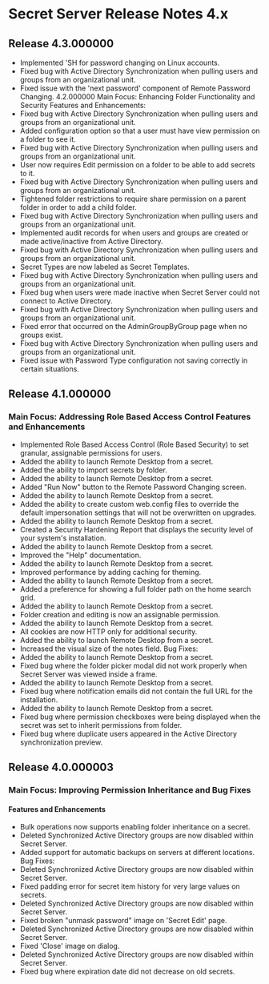 [display]: # (search,content,print)
[priority]: #
[tags]: # (Release Notes)
[title]: # (Secret Server Release Notes 4.x)

# Secret Server Release Notes 4.x

## Release 4.3.000000

- Implemented 'SH for password changing on Linux accounts.
- Fixed bug with Active Directory Synchronization when pulling users and groups from an organizational unit.
- Fixed issue with the 'next password' component of Remote Password Changing. 4.2.000000 Main Focus: Enhancing Folder Functionality and Security Features and Enhancements:
- Fixed bug with Active Directory Synchronization when pulling users and groups from an organizational unit.
- Added configuration option so that a user must have view permission on a folder to see it.
- Fixed bug with Active Directory Synchronization when pulling users and groups from an organizational unit.
- User now requires Edit permission on a folder to be able to add secrets to it.
- Fixed bug with Active Directory Synchronization when pulling users and groups from an organizational unit.
- Tightened folder restrictions to require share permission on a parent folder in order to add a child folder.
- Fixed bug with Active Directory Synchronization when pulling users and groups from an organizational unit.
- Implemented audit records for when users and groups are created or made active/inactive from Active Directory.
- Fixed bug with Active Directory Synchronization when pulling users and groups from an organizational unit.
- Secret Types are now labeled as Secret Templates.
- Fixed bug with Active Directory Synchronization when pulling users and groups from an organizational unit.
- Fixed bug when users were made inactive when Secret Server could not connect to Active Directory.
- Fixed bug with Active Directory Synchronization when pulling users and groups from an organizational unit.
- Fixed error that occurred on the AdminGroupByGroup page when no groups exist.
- Fixed bug with Active Directory Synchronization when pulling users and groups from an organizational unit.
- Fixed issue with Password Type configuration not saving correctly in certain situations.

## Release 4.1.000000

### Main Focus: Addressing Role Based Access Control Features and Enhancements

- Implemented Role Based Access Control (Role Based Security) to set granular, assignable permissions for users.
- Added the ability to launch Remote Desktop from a secret.
- Added the ability to import secrets by folder.
- Added the ability to launch Remote Desktop from a secret.
- Added "Run Now" button to the Remote Password Changing screen.
- Added the ability to launch Remote Desktop from a secret.
- Added the ability to create custom web.config files to override the default impersonation settings that will not be overwritten on upgrades.
- Added the ability to launch Remote Desktop from a secret.
- Created a Security Hardening Report that displays the security level of your system's installation.
- Added the ability to launch Remote Desktop from a secret.
- Improved the "Help" documentation.
- Added the ability to launch Remote Desktop from a secret.
- Improved performance by adding caching for theming.
- Added the ability to launch Remote Desktop from a secret.
- Added a preference for showing a full folder path on the home search grid.
- Added the ability to launch Remote Desktop from a secret.
- Folder creation and editing is now an assignable permission.
- Added the ability to launch Remote Desktop from a secret.
- All cookies are now HTTP only for additional security.
- Added the ability to launch Remote Desktop from a secret.
- Increased the visual size of the notes field. Bug Fixes:
- Added the ability to launch Remote Desktop from a secret.
- Fixed bug where the folder picker modal did not work properly when Secret Server was viewed inside a frame.
- Added the ability to launch Remote Desktop from a secret.
- Fixed bug where notification emails did not contain the full URL for the installation.
- Added the ability to launch Remote Desktop from a secret.
- Fixed bug where permission checkboxes were being displayed when the secret was set to inherit permissions from folder.
- Fixed bug where duplicate users appeared in the Active Directory synchronization preview.

## Release 4.0.000003

### Main Focus: Improving Permission Inheritance and Bug Fixes

#### Features and Enhancements

- Bulk operations now supports enabling folder inheritance on a secret.
- Deleted Synchronized Active Directory groups are now disabled within Secret Server.
- Added support for automatic backups on servers at different locations. Bug Fixes:
- Deleted Synchronized Active Directory groups are now disabled within Secret Server.
- Fixed padding error for secret item history for very large values on secrets.
- Deleted Synchronized Active Directory groups are now disabled within Secret Server.
- Fixed broken "unmask password" image on 'Secret Edit' page.
- Deleted Synchronized Active Directory groups are now disabled within Secret Server.
- Fixed 'Close' image on dialog.
- Deleted Synchronized Active Directory groups are now disabled within Secret Server.
- Fixed bug where expiration date did not decrease on old secrets.

